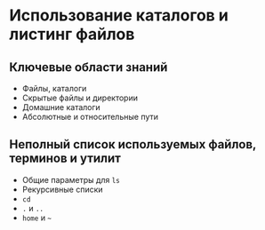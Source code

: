 # Использование каталогов и листинг файлов

## &#x20;Ключевые области знаний

* Файлы, каталоги
* Скрытые файлы и директории
* Домашние каталоги
* Абсолютные и относительные пути

## &#x20;Неполный список используемых файлов, терминов и утилит

* Общие параметры для `ls`
* Рекурсивные списки
* `cd`
* `.` и `..`
* `home` и `~`

